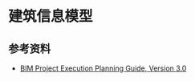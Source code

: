 # 建筑信息模型

## 参考资料

- [BIM Project Execution Planning Guide, Version 3.0](https://psu.pb.unizin.org/bimprojectexecutionplanning/)
